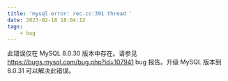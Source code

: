 ```yaml
---
title: 'mysql error: rec.cc:391 thread '
date: 2023-02-18 18:04:12
tags:
    - bug
---
```

此错误仅在 MySQL 8.0.30 版本中存在。请参见 https://bugs.mysql.com/bug.php?id=107941 bug 报告。升级 MySQL 版本到 8.0.31 可以解决此错误。
